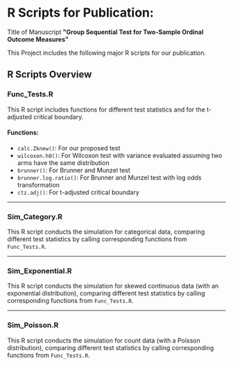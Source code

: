 # R Scripts for Publication:  
Title of Manuscript **"Group Sequential Test for Two-Sample Ordinal Outcome Measures"**

This Project includes the following major R scripts for our publication.

## R Scripts Overview

### **Func_Tests.R**  
This R script includes functions for different test statistics and for the t-adjusted critical boundary.

#### **Functions:**
- `calc.Zknew()`: For our proposed test  
- `wilcoxon.h0()`: For Wilcoxon test with variance evaluated assuming two arms have the same distribution  
- `brunner()`: For Brunner and Munzel test  
- `brunner.log.ratio()`: For Brunner and Munzel test with log odds transformation  
- `ctz.adj()`: For t-adjusted critical boundary  

---

### **Sim_Category.R**  
This R script conducts the simulation for categorical data, comparing different test statistics by calling corresponding functions from `Func_Tests.R`.

---

### **Sim_Exponential.R**  
This R script conducts the simulation for skewed continuous data (with an exponential distribution), comparing different test statistics by calling corresponding functions from `Func_Tests.R`.

---

### **Sim_Poisson.R**  
This R script conducts the simulation for count data (with a Poisson distribution), comparing different test statistics by calling corresponding functions from `Func_Tests.R`.
